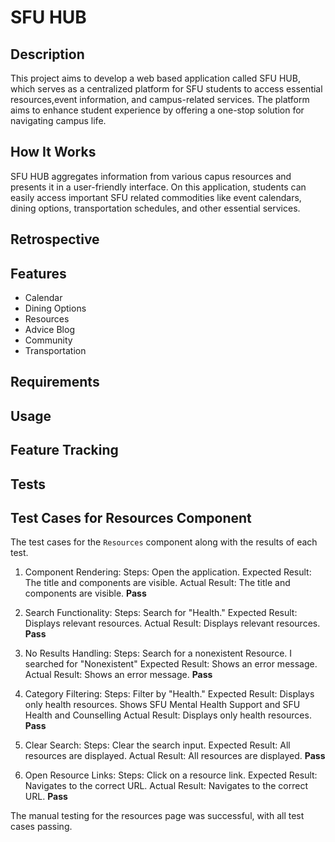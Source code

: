 # SFU HUB
## Description
This project aims to develop a web based application called SFU HUB, which serves as a centralized platform for SFU students to access essential resources,event information, and campus-related services. The platform aims to enhance student experience by offering a one-stop solution for navigating campus life.

## How It Works
SFU HUB aggregates information from various capus resources and presents it in a user-friendly interface. On this application, students can easily access important SFU related commodities like event calendars, dining options, transportation schedules, and other essential services. 

## Retrospective

## Features
- Calendar
- Dining Options
- Resources
- Advice Blog
- Community
- Transportation

## Requirements

## Usage

## Feature Tracking

## Tests

## Test Cases for Resources Component
The test cases for the `Resources` component along with the results of each test.

1. Component Rendering: 
   Steps: Open the application. 
   Expected Result: The title and components are visible. 
   Actual Result: The title and components are visible. 
   **Pass**

2. Search Functionality: 
   Steps: Search for "Health." 
   Expected Result: Displays relevant resources. 
   Actual Result: Displays relevant resources. 
   **Pass**

3. No Results Handling: 
   Steps: Search for a nonexistent Resource. I searched for "Nonexistent"
   Expected Result: Shows an error message. 
   Actual Result: Shows an error message. 
   **Pass**

4. Category Filtering: 
   Steps: Filter by "Health." 
   Expected Result: Displays only health resources. Shows SFU Mental Health Support and SFU Health and Counselling
   Actual Result: Displays only health resources. 
   **Pass**

5. Clear Search: 
   Steps: Clear the search input. 
   Expected Result: All resources are displayed. 
   Actual Result: All resources are displayed. 
   **Pass**

6. Open Resource Links: 
   Steps: Click on a resource link. 
   Expected Result: Navigates to the correct URL. 
   Actual Result: Navigates to the correct URL. 
   **Pass**

The manual testing for the resources page was successful, with all test cases passing.
